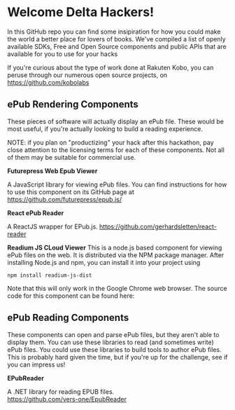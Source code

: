 # Welcome Delta Hackers!

In this GitHub repo you can find some insipiration for how you could make the world a better place for lovers of books.  We've compiled a list of openly available SDKs, Free and Open Source components and public APIs that are available for you to use for your hacks

If you're curious about the type of work done at Rakuten Kobo, you can peruse through our numerous open source projects, on https://github.com/kobolabs

## ePub Rendering Components

These pieces of software will actually display an ePub file.  These would be most useful, if you're actually looking to build a reading experience.

NOTE: if you plan on "productizing" your hack after this hackathon, pay close attention to the licensing terms for each of these components.  Not all of them may be suitable for commercial use.

**Futurepress Web Epub Viewer**

A JavaScript library for viewing ePub files.  You can find instructions for how to use this component on its GitHub page at https://github.com/futurepress/epub.js/

**React ePub Reader**

A ReactJS wrapper for EPub.js.  https://github.com/gerhardsletten/react-reader

**Readium JS CLoud Viewer**
This is a node.js based component for viewing ePub files on the web.  It is distributed via the NPM package manager.  After installing Node.js and npm, you can install it into your project using 

`npm install readium-js-dist`

Note that this will only work in the Google Chrome web browser. The source code for this component can be found here:


## ePub Reading Components

These components can open and parse ePub files, but they aren't able to display them.  You can use these libraries to read (and sometimes write) ePub files.  You could use these libraries to build tools to author ePub files.  This is probably hard given the time, but if you're up for the challenge, see if you can impress us!

**EPubReader**

A .NET library for reading EPUB files.  
https://github.com/vers-one/EpubReader  

